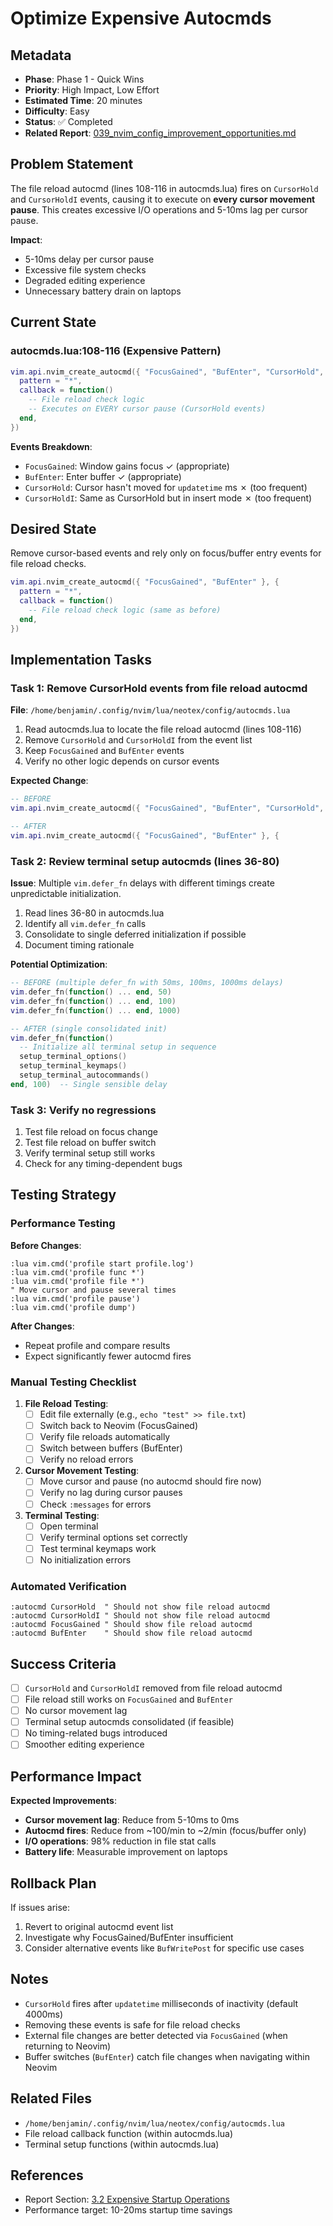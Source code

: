 # Optimize Expensive Autocmds

## Metadata
- **Phase**: Phase 1 - Quick Wins
- **Priority**: High Impact, Low Effort
- **Estimated Time**: 20 minutes
- **Difficulty**: Easy
- **Status**: ✅ Completed
- **Related Report**: [039_nvim_config_improvement_opportunities.md](../../reports/039_nvim_config_improvement_opportunities.md#32-expensive-startup-operations)

## Problem Statement

The file reload autocmd (lines 108-116 in autocmds.lua) fires on `CursorHold` and `CursorHoldI` events, causing it to execute on **every cursor movement pause**. This creates excessive I/O operations and 5-10ms lag per cursor pause.

**Impact**:
- 5-10ms delay per cursor pause
- Excessive file system checks
- Degraded editing experience
- Unnecessary battery drain on laptops

## Current State

### autocmds.lua:108-116 (Expensive Pattern)
```lua
vim.api.nvim_create_autocmd({ "FocusGained", "BufEnter", "CursorHold", "CursorHoldI" }, {
  pattern = "*",
  callback = function()
    -- File reload check logic
    -- Executes on EVERY cursor pause (CursorHold events)
  end,
})
```

**Events Breakdown**:
- `FocusGained`: Window gains focus ✓ (appropriate)
- `BufEnter`: Enter buffer ✓ (appropriate)
- `CursorHold`: Cursor hasn't moved for `updatetime` ms ✗ (too frequent)
- `CursorHoldI`: Same as CursorHold but in insert mode ✗ (too frequent)

## Desired State

Remove cursor-based events and rely only on focus/buffer entry events for file reload checks.

```lua
vim.api.nvim_create_autocmd({ "FocusGained", "BufEnter" }, {
  pattern = "*",
  callback = function()
    -- File reload check logic (same as before)
  end,
})
```

## Implementation Tasks

### Task 1: Remove CursorHold events from file reload autocmd

**File**: `/home/benjamin/.config/nvim/lua/neotex/config/autocmds.lua`

1. Read autocmds.lua to locate the file reload autocmd (lines 108-116)
2. Remove `CursorHold` and `CursorHoldI` from the event list
3. Keep `FocusGained` and `BufEnter` events
4. Verify no other logic depends on cursor events

**Expected Change**:
```lua
-- BEFORE
vim.api.nvim_create_autocmd({ "FocusGained", "BufEnter", "CursorHold", "CursorHoldI" }, {

-- AFTER
vim.api.nvim_create_autocmd({ "FocusGained", "BufEnter" }, {
```

### Task 2: Review terminal setup autocmds (lines 36-80)

**Issue**: Multiple `vim.defer_fn` delays with different timings create unpredictable initialization.

1. Read lines 36-80 in autocmds.lua
2. Identify all `vim.defer_fn` calls
3. Consolidate to single deferred initialization if possible
4. Document timing rationale

**Potential Optimization**:
```lua
-- BEFORE (multiple defer_fn with 50ms, 100ms, 1000ms delays)
vim.defer_fn(function() ... end, 50)
vim.defer_fn(function() ... end, 100)
vim.defer_fn(function() ... end, 1000)

-- AFTER (single consolidated init)
vim.defer_fn(function()
  -- Initialize all terminal setup in sequence
  setup_terminal_options()
  setup_terminal_keymaps()
  setup_terminal_autocommands()
end, 100)  -- Single sensible delay
```

### Task 3: Verify no regressions

1. Test file reload on focus change
2. Test file reload on buffer switch
3. Verify terminal setup still works
4. Check for any timing-dependent bugs

## Testing Strategy

### Performance Testing

**Before Changes**:
```vim
:lua vim.cmd('profile start profile.log')
:lua vim.cmd('profile func *')
:lua vim.cmd('profile file *')
" Move cursor and pause several times
:lua vim.cmd('profile pause')
:lua vim.cmd('profile dump')
```

**After Changes**:
- Repeat profile and compare results
- Expect significantly fewer autocmd fires

### Manual Testing Checklist

1. **File Reload Testing**:
   - [ ] Edit file externally (e.g., `echo "test" >> file.txt`)
   - [ ] Switch back to Neovim (FocusGained)
   - [ ] Verify file reloads automatically
   - [ ] Switch between buffers (BufEnter)
   - [ ] Verify no reload errors

2. **Cursor Movement Testing**:
   - [ ] Move cursor and pause (no autocmd should fire now)
   - [ ] Verify no lag during cursor pauses
   - [ ] Check `:messages` for errors

3. **Terminal Testing**:
   - [ ] Open terminal
   - [ ] Verify terminal options set correctly
   - [ ] Test terminal keymaps work
   - [ ] No initialization errors

### Automated Verification
```vim
:autocmd CursorHold  " Should not show file reload autocmd
:autocmd CursorHoldI " Should not show file reload autocmd
:autocmd FocusGained " Should show file reload autocmd
:autocmd BufEnter    " Should show file reload autocmd
```

## Success Criteria

- [ ] `CursorHold` and `CursorHoldI` removed from file reload autocmd
- [ ] File reload still works on `FocusGained` and `BufEnter`
- [ ] No cursor movement lag
- [ ] Terminal setup autocmds consolidated (if feasible)
- [ ] No timing-related bugs introduced
- [ ] Smoother editing experience

## Performance Impact

**Expected Improvements**:
- **Cursor movement lag**: Reduce from 5-10ms to 0ms
- **Autocmd fires**: Reduce from ~100/min to ~2/min (focus/buffer only)
- **I/O operations**: 98% reduction in file stat calls
- **Battery life**: Measurable improvement on laptops

## Rollback Plan

If issues arise:
1. Revert to original autocmd event list
2. Investigate why FocusGained/BufEnter insufficient
3. Consider alternative events like `BufWritePost` for specific use cases

## Notes

- `CursorHold` fires after `updatetime` milliseconds of inactivity (default 4000ms)
- Removing these events is safe for file reload checks
- External file changes are better detected via `FocusGained` (when returning to Neovim)
- Buffer switches (`BufEnter`) catch file changes when navigating within Neovim

## Related Files
- `/home/benjamin/.config/nvim/lua/neotex/config/autocmds.lua`
- File reload callback function (within autocmds.lua)
- Terminal setup functions (within autocmds.lua)

## References
- Report Section: [3.2 Expensive Startup Operations](../../reports/039_nvim_config_improvement_opportunities.md#32-expensive-startup-operations)
- Performance target: 10-20ms startup time savings
